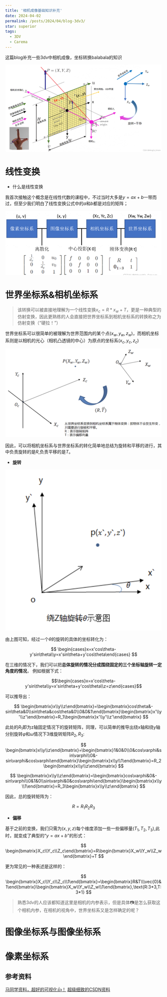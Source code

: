 ```yaml
---
title: '相机成像基础知识补充'
date: 2024-04-02
permalink: /posts/2024/04/blog-3dv3/
star: superior
tags:
  - 3DV
  - Carema
---
```




这篇blog补充一些3dv中相机成像，坐标转换balabala的知识

![十分详细的图](/images/blog/Blog3dv/3dv3/image-14.png)

# 线性变换

* 什么是线性变换

我首次接触这个概念是在线性代数的课程中，不过当时大多是$y = ax+b$一带而过，但至少我们明白了线性变换公式中的$a$和$b$都是对应的矩阵；






![各种坐标系的总结](/images/blog/Blog3dv/3dv3/image-13.png)

# 世界坐标系&相机坐标系

> 该转换可以被直接地理解为一个线性变换$x_{c} = R * x_{w} + T$，更是一种典型的仿射变换，因此更熟练的人会直接把世界坐标系到相机坐标系的转换称之为仿射变换（“硬拉！”）

世界坐标系可以很简单的被理解为世界范围内的某个点$(x_{w},y_{w},z_{w})$，而相机坐标系则是以相机的光心（相机凸透镜的中心）为原点的坐标系$(x_{c},y_{c},z_{c})$

![相机坐标系与世界坐标系的转化](/images/blog/Blog3dv/3dv3/image-15.png)

因此，可以将相机坐标系与世界坐标系的转化简单地总结为旋转和平移的进行，其中负责旋转的是$R$,负责平移的是$T$。

* **旋转**

![绕z轴的旋转变换](/images/blog/Blog3dv/3dv3/image-16.png)

由上图可知，经过一个$\theta$的旋转的具体的坐标转化为：

$$
\begin{cases}x=x'cos\theta-y'sin\theta\\y=x'sin\theta+y'cos\theta\end{cases}
$$

在三维的情况下，我们可以把**总体旋转的情况分成围绕固定的三个坐标轴旋转一定角度的情况**，
例如根据下式：

$$\begin{cases}x=x'cos\theta-y'sin\theta\\y=x'sin\theta+y'cos\theta\\z=z\end{cases}$$

可以推导出：

$$
\begin{bmatrix}x\\y\\z\end{bmatrix}=\begin{bmatrix}cos\theta&-sin\theta&0\\sin\theta&cos\theta&0\\0&0&1\end{bmatrix}\begin{bmatrix}x'\\y'\\z'\end{bmatrix}=R_1\begin{bmatrix}x'\\y'\\z'\end{bmatrix}
$$

此处的$R_{1}$即为z轴固定情况下的旋转矩阵，同理，可以简单的推导出绕x轴和绕y轴分别旋转$\varphi$和$\omega$情况下3维旋转矩阵$R_{2},R_{3}$:

$$
\begin{bmatrix}x\\y\\z\end{bmatrix}=\begin{bmatrix}1&0&0\\0&cos\varphi&sin\varphi\\0&-sin\varphi&cos\varphi\end{bmatrix}\begin{bmatrix}x\\y\\1\end{bmatrix}=R_2\begin{bmatrix}x\\y\\z\end{bmatrix}
$$

$$
\begin{bmatrix}x\\y\\z\end{bmatrix}=\begin{bmatrix}cos\varphi&0&-sin\varphi\\0&1&0\\sin\varphi&0&cos\varphi\end{bmatrix}\begin{bmatrix}x\\y\\1\end{bmatrix}=R_3\begin{bmatrix}x\\y\\z\end{bmatrix}
$$

因此，总的旋转矩阵为：

$$
R = R_{1}R_{2}R_{3}
$$

* **偏移**

基于之前的变换，我们只需为$(x,y,z)$每个维度添加一些一些偏移量$(T_{1},T_{2},T_{3})$,此时，就变成了典型的“$y=ax+b$”的形式：

$$
\begin{bmatrix}X_c\\Y_c\\Z_c\end{bmatrix}=R\begin{bmatrix}X_w\\Y_w\\Z_w\end{bmatrix}+T
$$

更为常见的一种表述是这样的：

$$
\begin{bmatrix}X_c\\Y_c\\Z_c\\1\end{bmatrix}=\begin{bmatrix}R&T\\\vec{0}&1\end{bmatrix}\begin{bmatrix}X_w\\Y_w\\Z_w\\1\end{bmatrix},\text{R:3*3,T:3*1}
$$

> 熟悉3dv的人应该都知道这里是相机的内参表示，但是具体📷是怎么获取这个相机内参，在相机的视角中，世界坐标系又是怎样确定的呢？

# 图像坐标系与图像坐标系



# 像素坐标系





## 参考资料

[马同学资料，超好的可视化👍！](https://www.matongxue.com/madocs/244/)
[超级细致的CSDN资料](https://blog.csdn.net/lyhbkz/article/details/82254069)